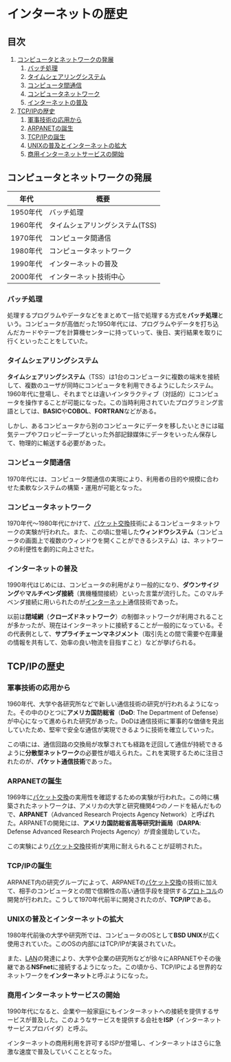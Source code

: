 # インターネットの歴史


## 目次

1. [コンピュータとネットワークの発展](#コンピュータとネットワークの発展)
	1. [バッチ処理](#バッチ処理)
	1. [タイムシェアリングシステム](#タイムシェアリングシステム)
	1. [コンピュータ間通信](#コンピュータ間通信)
	1. [コンピュータネットワーク](#コンピュータネットワーク)
	1. [インターネットの普及](#インターネットの普及)
1. [TCP/IPの歴史](#tcpipの歴史)
	1. [軍事技術の応用から](#軍事技術の応用から)
	1. [ARPANETの誕生](#arpanetの誕生)
	1. [TCP/IPの誕生](#tcpipの誕生)
	1. [UNIXの普及とインターネットの拡大](#unixの普及とインターネットの拡大)
	1. [商用インターネットサービスの開始](#商用インターネットサービスの開始)


## コンピュータとネットワークの発展

| 年代     | 概要                            |
| -------- | ------------------------------- |
| 1950年代 | バッチ処理                      |
| 1960年代 | タイムシェアリングシステム(TSS) |
| 1970年代 | コンピュータ間通信              |
| 1980年代 | コンピュータネットワーク        |
| 1990年代 | インターネットの普及            |
| 2000年代 | インターネット技術中心          |

### バッチ処理

処理するプログラムやデータなどをまとめて一括で処理する方式を**バッチ処理**という。コンピュータが高価だった1950年代には、プログラムやデータを打ち込んだカードやテープを計算機センターに持っていって、後日、実行結果を取りに行くといったことをしていた。

### タイムシェアリングシステム

**タイムシェアリングシステム**（TSS）は1台のコンピュータに複数の端末を接続して、複数のユーザが同時にコンピュータを利用できるようにしたシステム。1960年代に登場し、それまでとは違いインタラクティブ（対話的）にコンピュータを操作することが可能になった。この当時利用されていたプログラミング言語としては、**BASIC**や**COBOL**、**FORTRAN**などがある。

しかし、あるコンピュータから別のコンピュータにデータを移したいときには磁気テープやフロッピーテープといった外部記録媒体にデータをいったん保存して、物理的に輸送する必要があった。

### コンピュータ間通信

1970年代には、コンピュータ間通信の実現により、利用者の目的や規模に合わせた柔軟なシステムの構築・運用が可能となった。

### コンピュータネットワーク

1970年代～1980年代にかけて、[パケット交換](/note/internet/chapters/01_basic_knowledge_of_network.ja.md#パケット交換)技術によるコンピュータネットワークの実験が行われた。また、この頃に登場した**ウィンドウシステム**（コンピュータの画面上で複数のウィンドウを開くことができるシステム）は、ネットワークの利便性を劇的に向上させた。

### インターネットの普及

1990年代はじめには、コンピュータの利用がより一般的になり、**ダウンサイジング**や**マルチベンダ接続**（異機種間接続）といった言葉が流行した。このマルチベンダ接続に用いられたのが[インターネット](/note/internet/chapters/01_basic_knowledge_of_network.ja.md#インターネット)通信技術であった。

以前は**閉域網**（**クローズドネットワーク**）の制御ネットワークが利用されることが多かったが、現在はインターネットに接続することが一般的になっている。その代表例として、**サプライチェーンマネジメント**（取引先との間で需要や在庫量の情報を共有して、効率の良い物流を目指すこと）などが挙げられる。


## TCP/IPの歴史

### 軍事技術の応用から

1960年代、大学や各研究所などで新しい通信技術の研究が行われるようになった。その中のひとつに**アメリカ国防総省**（**DoD**: The Department of Defense）が中心になって進められた研究があった。DoDは通信技術に軍事的な価値を見出していたため、堅牢で安全な通信が実現できるように技術を確立していった。

この頃には、通信回路の交換局が攻撃されても経路を迂回して通信が持続できるように**分散型ネットワーク**の必要性が唱えられた。これを実現するために注目されたのが、**パケット通信技術**であった。

### ARPANETの誕生

1969年に[パケット交換](/note/internet/chapters/01_basic_knowledge_of_network.ja.md#パケット交換)の実用性を確認するための実験が行われた。この時に構築されたネットワークは、アメリカの大学と研究機関4つのノードを結んだもので、**ARPANET**（Advanced Research Projects Agency Network）と呼ばれた。ARPANETの開発には、**アメリカ国防総省高等研究計画局**（**DARPA**: Defense Advanced Research Projects Agency）が資金援助していた。

この実験により[パケット交換](/note/internet/chapters/01_basic_knowledge_of_network.ja.md#パケット交換)技術が実用に耐えられることが証明された。

### TCP/IPの誕生

ARPANET内の研究グループによって、ARPANETの[パケット交換](/note/internet/chapters/01_basic_knowledge_of_network.ja.md#パケット交換)の技術に加えて、相手のコンピュータとの間で信頼性の高い通信手段を提供する[プロトコル](/note/internet/chapters/01_basic_knowledge_of_network.ja.md#プロトコル)の開発が行われた。こうして1970年代前半に開発されたのが、**TCP/IP**である。

### UNIXの普及とインターネットの拡大

1980年代前後の大学や研究所では、コンピュータのOSとして**BSD UNIX**が広く使用されていた。このOSの内部にはTCP/IPが実装されていた。

また、[LAN](/note/internet/chapters/01_basic_knowledge_of_network.ja.md#lanとwan)の発達により、大学や企業の研究所などが徐々にARPANETやその後継である**NSFnet**に接続するようになった。この頃から、TCP/IPによる世界的なネットワークを**インターネット**と呼ぶようになった。

### 商用インターネットサービスの開始

1990年代になると、企業や一般家庭にもインターネットへの接続を提供するサービスが普及した。このようなサービスを提供する会社を**ISP**（インターネットサービスプロバイダ）と呼ぶ。

インターネットの商用利用を許可するISPが登場し、インターネットはさらに急激な速度で普及していくこととなった。
